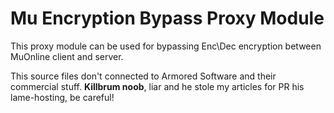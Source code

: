 Mu Encryption Bypass Proxy Module
======================================
This proxy module can be used for bypassing Enc\Dec encryption between MuOnline 
client and server.

This source files don't connected to Armored Software and their commercial stuff. **Killbrum noob**, liar and he stole my articles for PR his lame-hosting, be careful!
